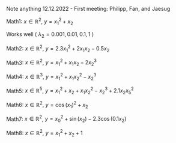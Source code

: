 Note anything
12.12.2022 - First meeting: Philipp, Fan, and Jaesug

Math1: $x\in\mathbb{R}^2$, $y=x_1^2+x_2$

Works well ( $\lambda_2=0.001,0.01,0.1,1$ )


Math2: $x\in\mathbb{R}^2$, $y=2.3x_1^2+2x_1x_2-0.5x_2$

Math3: $x\in\mathbb{R}^2$, $y=x_1^2+x_1x_2-2x_2^3$

Math4: $x\in\mathbb{R}^3$, $y=x_1^2+x_1x_2^2-x_2^3$

Math5: $x\in\mathbb{R}^5$, $y=x_1^2+x_2+x_1x_2^2-x_2^3+2.1x_2x_5^2$

Math6: $x\in\mathbb{R}^2$, $y=\cos(x_1)^2+x_2$

Math7: $x\in\mathbb{R}^2$, $y=x_0^2 +  \sin(x_2) -2.3 \cos(0.1 x_2)$

Math8: $x\in\mathbb{R}^2$, $y=x_1^2+x_2 + 1$
